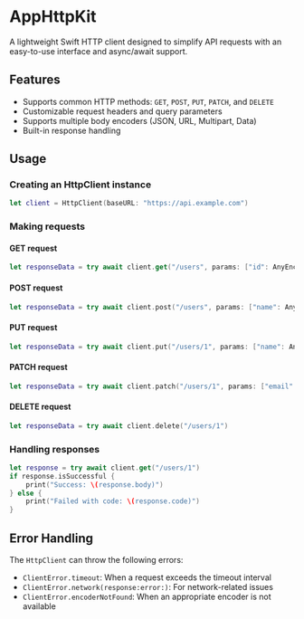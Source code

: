 # AppHttpKit

A lightweight Swift HTTP client designed to simplify API requests with an easy-to-use interface and async/await support.

## Features

- Supports common HTTP methods: `GET`, `POST`, `PUT`, `PATCH`, and `DELETE`
- Customizable request headers and query parameters
- Supports multiple body encoders (JSON, URL, Multipart, Data)
- Built-in response handling

## Usage

### Creating an HttpClient instance

```swift
let client = HttpClient(baseURL: "https://api.example.com")
```

### Making requests

#### GET request

```swift
let responseData = try await client.get("/users", params: ["id": AnyEncodable(123)])
```

#### POST request

```swift
let responseData = try await client.post("/users", params: ["name": AnyEncodable("John Doe")])
```

#### PUT request

```swift
let responseData = try await client.put("/users/1", params: ["name": AnyEncodable("Jane Doe")])
```

#### PATCH request

```swift
let responseData = try await client.patch("/users/1", params: ["email": AnyEncodable("jane@example.com")])
```

#### DELETE request

```swift
let responseData = try await client.delete("/users/1")
```

### Handling responses

```swift
let response = try await client.get("/users/1")
if response.isSuccessful {
    print("Success: \(response.body)")
} else {
    print("Failed with code: \(response.code)")
}
```

## Error Handling

The `HttpClient` can throw the following errors:

- `ClientError.timeout`: When a request exceeds the timeout interval
- `ClientError.network(response:error:)`: For network-related issues
- `ClientError.encoderNotFound`: When an appropriate encoder is not available


